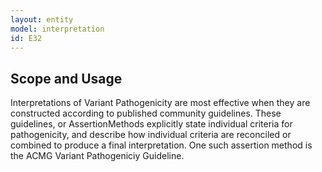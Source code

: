 ```yaml
---
layout: entity
model: interpretation
id: E32
---
```


Scope and Usage
---------------

Interpretations of Variant Pathogenicity are most effective when they are constructed according to published community guidelines. These guidelines, or AssertionMethods explicitly state individual criteria for pathogenicity, and describe how individual criteria are reconciled or combined to produce a final interpretation.  One such assertion method is the ACMG Variant Pathogeniciy Guideline.
